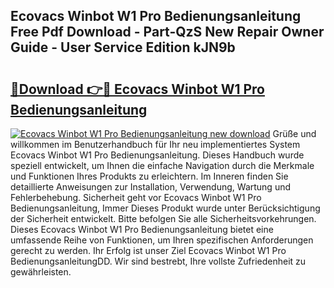 ## Ecovacs Winbot W1 Pro Bedienungsanleitung Free Pdf Download - Part-QzS New Repair Owner Guide - User Service Edition kJN9b

# <h2><a href="http://df2hp7.blite.top/?on=Ecovacs+Winbot+W1+Pro+Bedienungsanleitung">🔗Download 👉🔴 Ecovacs Winbot W1 Pro Bedienungsanleitung</a></h2>

[![Ecovacs Winbot W1 Pro Bedienungsanleitung new download](https://i.imgur.com/lujVjoI.png)](http://df2hp7.blite.top/?on=Ecovacs+Winbot+W1+Pro+Bedienungsanleitung)
Grüße und willkommen im Benutzerhandbuch für Ihr neu implementiertes System Ecovacs Winbot W1 Pro Bedienungsanleitung. Dieses Handbuch wurde speziell entwickelt, um Ihnen die einfache Navigation durch die Merkmale und Funktionen Ihres Produkts zu erleichtern. Im Inneren finden Sie detaillierte Anweisungen zur Installation, Verwendung, Wartung und Fehlerbehebung. Sicherheit geht vor Ecovacs Winbot W1 Pro Bedienungsanleitung, Immer Dieses Produkt wurde unter Berücksichtigung der Sicherheit entwickelt. Bitte befolgen Sie alle Sicherheitsvorkehrungen. Dieses Ecovacs Winbot W1 Pro Bedienungsanleitung bietet eine umfassende Reihe von Funktionen, um Ihren spezifischen Anforderungen gerecht zu werden. Ihr Erfolg ist unser Ziel Ecovacs Winbot W1 Pro BedienungsanleitungDD. Wir sind bestrebt, Ihre vollste Zufriedenheit zu gewährleisten.
